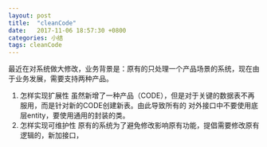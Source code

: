 ```yaml
---
layout: post
title:  "cleanCode"
date:   2017-11-06 18:57:30 +0800
categories: 小结
tags: cleanCode
---
```


最近在对系统做大修改，业务背景是：原有的只处理一个产品场景的系统，现在由于业务发展，需要支持两种产品。

1. 怎样实现扩展性
虽然新增了一种产品（CODE），但是对于关键的数据表不再服用，而是针对新的CODE创建新表。由此导致所有的
对外接口中不要使用底层entity，要使用通用的封装的类。
2. 怎样实现可维护性
原有的系统为了避免修改影响原有功能，提倡需要修改原有逻辑的，新加接口，

